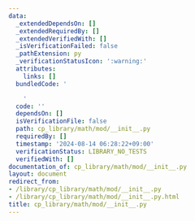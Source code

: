 ```yaml
---
data:
  _extendedDependsOn: []
  _extendedRequiredBy: []
  _extendedVerifiedWith: []
  _isVerificationFailed: false
  _pathExtension: py
  _verificationStatusIcon: ':warning:'
  attributes:
    links: []
  bundledCode: '

    '
  code: ''
  dependsOn: []
  isVerificationFile: false
  path: cp_library/math/mod/__init__.py
  requiredBy: []
  timestamp: '2024-08-14 06:28:22+09:00'
  verificationStatus: LIBRARY_NO_TESTS
  verifiedWith: []
documentation_of: cp_library/math/mod/__init__.py
layout: document
redirect_from:
- /library/cp_library/math/mod/__init__.py
- /library/cp_library/math/mod/__init__.py.html
title: cp_library/math/mod/__init__.py
---
```


